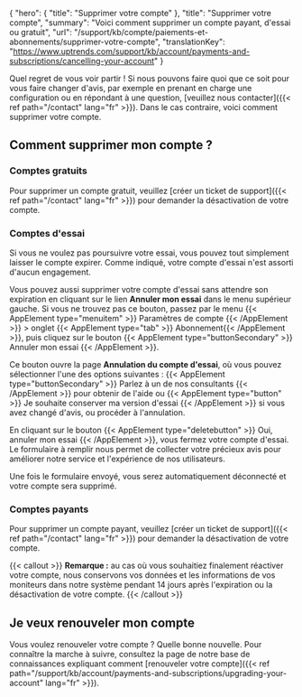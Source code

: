 {
"hero": {
"title": "Supprimer votre compte"
},
"title": "Supprimer votre compte",
"summary": "Voici comment supprimer un compte payant, d'essai ou gratuit",
"url": "/support/kb/compte/paiements-et-abonnements/supprimer-votre-compte",
"translationKey": "https://www.uptrends.com/support/kb/account/payments-and-subscriptions/cancelling-your-account"
}

Quel regret de vous voir partir ! Si nous pouvons faire quoi que ce soit pour vous faire changer d'avis, par exemple en prenant en charge une configuration ou en répondant à une question, [veuillez nous contacter]({{< ref path="/contact" lang="fr" >}}). Dans le cas contraire, voici comment supprimer votre compte.

## Comment supprimer mon compte ?

### Comptes gratuits

Pour supprimer un compte gratuit, veuillez [créer un ticket de support]({{< ref path="/contact" lang="fr" >}}) pour demander la désactivation de votre compte.

### Comptes d'essai

Si vous ne voulez pas poursuivre votre essai, vous pouvez tout simplement laisser le compte expirer. Comme indiqué, votre compte d'essai n'est assorti d'aucun engagement.

Vous pouvez aussi supprimer votre compte d'essai sans attendre son expiration en cliquant sur le lien **Annuler mon essai** dans le menu supérieur gauche. Si vous ne trouvez pas ce bouton, passez par le menu {{< AppElement type="menuitem" >}} Paramètres de compte {{< /AppElement >}} > onglet {{< AppElement type="tab" >}} Abonnement{{< /AppElement >}}, puis cliquez sur le bouton {{< AppElement type="buttonSecondary" >}} Annuler mon essai {{< /AppElement >}}.

Ce bouton ouvre la page **Annulation du compte d'essai**, où vous pouvez sélectionner l'une des options suivantes : {{< AppElement type="buttonSecondary" >}} Parlez à un de nos consultants {{< /AppElement >}} pour obtenir de l'aide ou {{< AppElement type=\"button\" >}} Je souhaite conserver ma version d'essai {{< /AppElement >}} si vous avez changé d'avis, ou procéder à l'annulation.

En cliquant sur le bouton {{< AppElement type=\"deletebutton\" >}} Oui, annuler mon essai {{< /AppElement >}}, vous fermez votre compte d'essai. Le formulaire à remplir nous permet de collecter votre précieux avis pour améliorer notre service et l'expérience de nos utilisateurs.

Une fois le formulaire envoyé, vous serez automatiquement déconnecté et votre compte sera supprimé.

### Comptes payants

Pour supprimer un compte payant, veuillez [créer un ticket de support]({{< ref path="/contact" lang="fr" >}}) pour demander la désactivation de votre compte.

{{< callout >}}
**Remarque :** au cas où vous souhaitiez finalement réactiver votre compte, nous conservons vos données et les informations de vos moniteurs dans notre système pendant 14 jours après l'expiration ou la désactivation de votre compte.
{{< /callout >}}

## Je veux renouveler mon compte

Vous voulez renouveler votre compte ? Quelle bonne nouvelle. Pour connaître la marche à suivre, consultez la page de notre base de connaissances expliquant comment [renouveler votre compte]({{< ref path="/support/kb/account/payments-and-subscriptions/upgrading-your-account" lang="fr" >}}).
